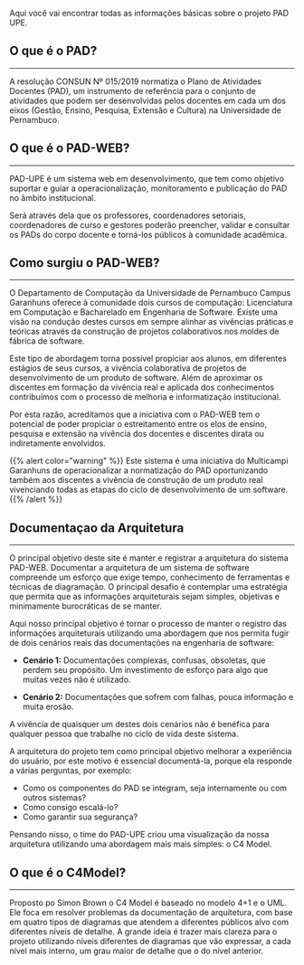 Aqui você vai encontrar todas as informações básicas sobre o projeto PAD UPE.

## **O que é o PAD?**

---

A resolução CONSUN Nº 015/2019 normatiza o Plano de Atividades Docentes (PAD), um instrumento de referência para o conjunto de atividades que podem ser desenvolvidas pelos docentes em cada um dos eixos (Gestão, Ensino, Pesquisa, Extensão e Cultura) na Universidade de Pernambuco.

## **O que é o PAD-WEB?**

---

PAD-UPE é um sistema web em desenvolvimento, que tem como objetivo suportar e guiar a operacionalização, monitoramento e publicação do PAD no âmbito institucional.

Será através dela que os professores, coordenadores setoriais, coordenadores de curso e gestores poderão preencher, validar e consultar os PADs do corpo docente e torná-los públicos à comunidade acadêmica.

## **Como surgiu o PAD-WEB?**

---

O Departamento de Computação da Universidade de Pernambuco Campus Garanhuns oferece à comunidade dois cursos de computação: Licenciatura em Computação e Bacharelado em Engenharia de Software. Existe uma visão na condução destes cursos em sempre alinhar as vivências práticas e teóricas através da construção de projetos colaborativos nos moldes de fábrica de software.

Este tipo de abordagem torna possível propiciar aos alunos, em diferentes estágios de seus cursos, a vivência colaborativa de projetos de desenvolvimento de um produto de software. Além de aproximar os discentes em formação da vivência real e aplicada dos conhecimentos contribuímos com o processo de melhoria e informatização institucional.

Por esta razão, acreditamos que a iniciativa com o PAD-WEB tem o potencial de poder propiciar o estreitamento entre os elos de ensino, pesquisa e extensão na vivência dos docentes e discentes dirata ou indiretamente envolvidos.

{{% alert color="warning" %}}
Este sistema é uma iniciativa do Multicampi Garanhuns de operacionalizar a normatização do PAD oportunizando também aos discentes a vivência de construção de um produto real vivenciando todas as etapas do ciclo de desenvolvimento de um software.
{{% /alert %}}

## **Documentaçao da Arquitetura**

---

O principal objetivo deste site é manter e registrar a arquitetura do sistema PAD-WEB. Documentar a arquitetura de um sistema de software compreende um esforço que exige tempo, conhecimento de ferramentas e técnicas de diagramação. O principal desafio é contemplar uma estratégia que permita que as informações arquiteturais sejam simples, objetivas e minimamente burocráticas de se manter.

Aqui nosso principal objetivo é tornar o processo de manter o registro das informações arquiteturais utilizando uma abordagem que nos permita fugir de dois cenários reais das documentações na engenharia de software:

- **Cenário 1:** Documentações complexas, confusas, obsoletas, que perdem seu propósito. Um investimento de esforço para algo que muitas vezes não é utilizado.

- **Cenário 2:** Documentações que sofrem com falhas, pouca informação e muita erosão.

A vivência de quaisquer um destes dois cenários não é benéfica para qualquer pessoa que trabalhe no ciclo de vida deste sistema.

A arquitetura do projeto tem como principal objetivo melhorar a experiência do usuário, por este motivo é essencial documentá-la, porque ela responde a várias perguntas, por exemplo:

- Como os componentes do PAD se integram, seja internamente ou com outros sistemas?
- Como consigo escalá-lo?
- Como garantir sua segurança?

Pensando nisso, o time do PAD-UPE criou uma visualização da nossa arquitetura utilizando uma abordagem mais mais simples: o C4 Model.

## **O que é o C4Model?**

---

Proposto po Simon Brown o C4 Model é baseado no modelo 4+1 e o UML. Ele foca em resolver problemas da documentação de arquitetura, com base em quatro tipos de diagramas que atendem a diferentes públicos alvo com diferentes níveis de detalhe.
A grande ideia é trazer mais clareza para o projeto utilizando níveis diferentes de diagramas que vão expressar, a cada nível mais interno, um grau maior de detalhe que o do nível anterior.
